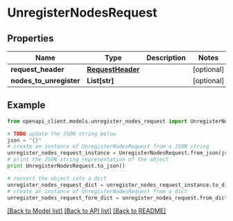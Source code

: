 # UnregisterNodesRequest


## Properties
Name | Type | Description | Notes
------------ | ------------- | ------------- | -------------
**request_header** | [**RequestHeader**](RequestHeader.md) |  | [optional] 
**nodes_to_unregister** | **List[str]** |  | [optional] 

## Example

```python
from openapi_client.models.unregister_nodes_request import UnregisterNodesRequest

# TODO update the JSON string below
json = "{}"
# create an instance of UnregisterNodesRequest from a JSON string
unregister_nodes_request_instance = UnregisterNodesRequest.from_json(json)
# print the JSON string representation of the object
print UnregisterNodesRequest.to_json()

# convert the object into a dict
unregister_nodes_request_dict = unregister_nodes_request_instance.to_dict()
# create an instance of UnregisterNodesRequest from a dict
unregister_nodes_request_form_dict = unregister_nodes_request.from_dict(unregister_nodes_request_dict)
```
[[Back to Model list]](../README.md#documentation-for-models) [[Back to API list]](../README.md#documentation-for-api-endpoints) [[Back to README]](../README.md)


